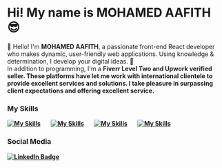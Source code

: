 Hi! My name is MOHAMED AAFITH 😎
========================================================================================================================================

👋 Hello! I'm <b>MOHAMED AAFITH</b>, a passionate front-end React developer who makes dynamic, user-friendly web applications. Using knowledge & determination, I develop your digital ideas. 🚀<br/>
In addition to programming, I'm a <b>Fiverr Level Two and Upwork verified seller. <b/> These platforms have let me work with international clientele to provide excellent services and solutions. I take pleasure in surpassing client expectations and offering excellent service.
<br/>

### My Skills

[![My Skills](https://skillicons.dev/icons?i=html,css,js)](https://skillicons.dev) &nbsp;&nbsp;&nbsp;&nbsp;&nbsp; [![My Skills](https://skillicons.dev/icons?i=react,bootstrap)](https://skillicons.dev) &nbsp;&nbsp;&nbsp;&nbsp;&nbsp; [![My Skills](https://skillicons.dev/icons?i=git,github)](https://skillicons.dev) &nbsp;&nbsp;&nbsp;&nbsp;&nbsp; [![My Skills](https://skillicons.dev/icons?i=figma,ai)](https://skillicons.dev)
<br/>

### Social Media

<div id="badges">
  <a href="https://www.linkedin.com/in/aafith/">
    <img src="https://img.shields.io/badge/LinkedIn-blue?style=for-the-badge&logo=linkedin&logoColor=white" alt="LinkedIn Badge"/>
  </a>
</div>
